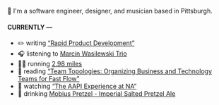 👋 I'm a software engineer, designer, and musician based in Pittsburgh.

#### CURRENTLY —

* ✏️ writing [“Rapid Product Development”](https://amoscato.com/journal/rapid-product-development/)
* 🎧 listening to [Marcin Wasilewski Trio](https://www.last.fm/music/Marcin+Wasilewski+Trio/_/Diamonds+And+Pearls)
* 🏃‍♂️ running [2.98 miles](https://www.strava.com/activities/5881817110)
* 📘 reading [“Team Topologies: Organizing Business and Technology Teams for Fast Flow”](https://www.goodreads.com/book/show/44135420-team-topologies)
* 🍿 watching [“The AAPI Experience at NA”](https://youtu.be/uiccwNSOGjU)
* 🍺 drinking [Mobius Pretzel - Imperial Salted Pretzel Ale](https://untappd.com/user/namoscato/checkin/1070074536)
